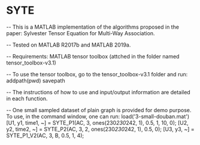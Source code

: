 # SYTE
-- This is a MATLAB implementation of the algorithms proposed in the paper:
    Sylvester Tensor Equation for Multi-Way Association. 
    
-- Tested on MATLAB R2017b and MATLAB 2019a.

-- Requirements: MATLAB tensor toolbox (attched in the folder named tensor_toolbox-v3.1)

-- To use the tensor toolbox, go to the tensor_toolbox-v3.1 folder and run:
    addpath(pwd)
    savepath
    
-- The instructions of how to use and input/output information are detailed in each function.

-- One small sampled dataset of plain graph is provided for demo purpose. 
    To use, in the command window, one can run:
    load('3-small-douban.mat')
    [U1, y1, time1, ~] = SYTE_P1(AC, 3, ones(230*230*242, 1), 0.5, 1, 10, 0);
    [U2, y2, time2, ~] = SYTE_P2(AC, 3, 2, ones(230*230*242, 1), 0.5, 0);
    [U3, y3, ~] = SYTE_P1_V2(AC, 3, B, 0.5, 1, 4);
